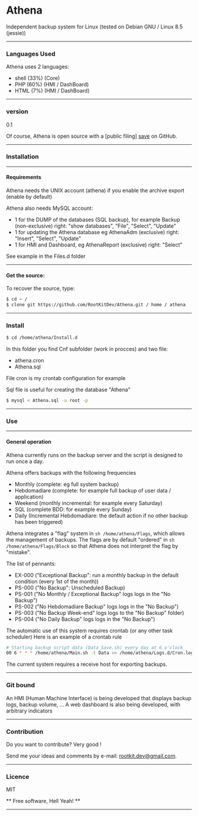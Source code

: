 # Athena

Independent backup system for Linux (tested on Debian GNU / Linux 8.5 (jessie))

---
### Languages Used
Athena uses 2 languages:
 - shell (33%) (Core)
 - PHP (60%) (HMI / DashBoard)
 - HTML (7%) (HMI / DashBoard)
 
---
### version
0.1

Of course, Athena is open source with a [public filing] [save] on GitHub.

---
### Installation

---
#### Requirements
Athena needs the UNIX account (athena) if you enable the archive export (enable by default)

Athena also needs MySQL account:

 - 1 for the DUMP of the databases (SQL backup), for example Backup (non-exclusive) right: "show databases", "File", "Select", "Update"
 - 1 for updating the Athena database eg AthenaAdm (exclusive) right: "Insert", "Select", "Update"
 - 1 for HMI and Dashboard, eg AthenaReport (exclusive) right: "Select"

See example in the Files.d folder

---
#### Get the source:
To recover the source, type:
```sh
$ cd ~ /
$ clone git https://github.com/RootKitDev/Athena.git / home / athena
```

---
### Install
```sh
$ cd /home/athena/Install.d
```
In this folder you find Cnf subfolder (work in procces) and two file:

 - athena.cron
 - Athena.sql

File cron is my crontab configuration for example

Sql file is useful for creating the database "Athena"

```sh
$ mysql < Athena.sql -u root -p
```



---
### Use

---
#### General operation
Athena currently runs on the backup server and the script is designed to run once a day.

Athena offers backups with the following frequencies
 - Monthly (complete: eg full system backup)
 - Hebdomadiare (complete: for example full backup of user data / application)
 - Weekend (monthly incremental: for example every Saturday)
 - SQL (complete BDD: for example every Sunday)
 - Daily (Incremental Hebdomadiare: the default action if no other backup has been triggered)

Athena integrates a "flag" system in ```sh /home/athena/Flags```, which allows the management of backups.
The flags are by default "ordered" in ```sh /home/athena/Flags/Block``` so that Athena does not interpret the flag by "mistake".

The list of pennants:
 - EX-000 ("Exceptional Backup": run a monthly backup in the default condition (every 1st of the month))
 - PS-000 ("No Backup": Unscheduled Backup)
 - PS-001 ("No Monthly / Exceptional Backup" logs logs in the "No Backup")
 - PS-002 ("No Hebdomadiare Backup" logs logs in the "No Backup")
 - PS-003 ("No Backup Week-end" logs logs to the "No Backup" folder)
 - PS-004 ("No Daily Backup" logs logs in the "No Backup")


The automatic use of this system requires crontab (or any other task scheduler)
Here is an example of a crontab rule

```sh
# Starting backup script data (Data_Save.sh) every day at 6 o'clock
00 6 * * * /home/athena/Main.sh -t Data >> /home/athena/Logs.d/Cron.log 2> & 1
```

The current system requires a receive host for exporting backups.

---
### Git bound
An HMI (Human Machine Interface) is being developed that displays backup logs, backup volume, ...
A web dashboard is also being developed, with arbitrary indicators

---
### Contribution

Do you want to contribute? Very good !

Send me your ideas and comments by e-mail: <rootkit.dev@gmail.com>.

---
### Licence

MIT

** Free software, Hell Yeah! **

---

[Save]: <https://github.com/RootKitDev/Athena>